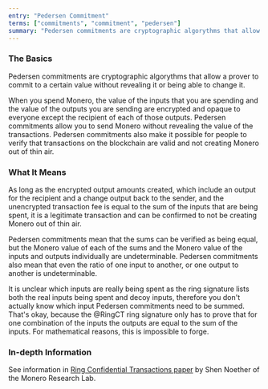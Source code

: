 ```yaml
---
entry: "Pedersen Commitment"
terms: ["commitments", "commitment", "pedersen"]
summary: "Pedersen commitments are cryptographic algorythms that allow a prover to commit to a certain value without revealing it or being able to change it"
---
```


### The Basics

Pedersen commitments are cryptographic algorythms that allow a prover to commit to a certain value without revealing it or being able to change it.

When you spend Monero, the value of the inputs that you are spending and the value of the outputs you are sending are encrypted and opaque to everyone except the recipient of each of those outputs. Pedersen commitments allow you to send Monero without revealing the value of the transactions. Pedersen commitments also make it possible for people to verify that transactions on the blockchain are valid and not creating Monero out of thin air.

### What It Means

As long as the encrypted output amounts created, which include an output for the recipient and a change output back to the sender, and the unencrypted transaction fee is equal to the sum of the inputs that are being spent, it is a legitimate transaction and can be confirmed to not be creating Monero out of thin air.

Pedersen commitments mean that the sums can be verified as being equal, but the Monero value of each of the sums and the Monero value of the inputs and outputs individually are undeterminable. Pedersen commitments also mean that even the ratio of one input to another, or one output to another is undeterminable.

It is unclear which inputs are really being spent as the ring signature lists both the real inputs being spent and decoy inputs, therefore you don't actually know which input Pedersen commitments need to be summed. That's okay, because the @RingCT ring signature only has to prove that for one combination of the inputs the outputs are equal to the sum of the inputs. For mathematical reasons, this is impossible to forge.

### In-depth Information

See information in [Ring Confidential Transactions paper](https://eprint.iacr.org/2015/1098.pdf) by Shen Noether of the Monero Research Lab.
